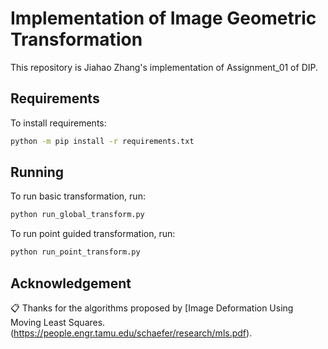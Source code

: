 # Implementation of Image Geometric Transformation
This repository is Jiahao Zhang's implementation of Assignment_01 of DIP.

## Requirements

To install requirements:

```bash
python -m pip install -r requirements.txt
```

## Running
To run basic transformation, run:

```bash
python run_global_transform.py
```

To run point guided transformation, run:

```bash
python run_point_transform.py
```
## Acknowledgement

📋 Thanks for the algorithms proposed by [Image Deformation Using Moving Least Squares.(https://people.engr.tamu.edu/schaefer/research/mls.pdf).

